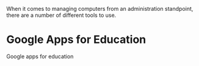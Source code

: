 When it comes to managing computers from an administration standpoint, there are a number of different tools to use.

# Google Apps for Education

Google apps for education


